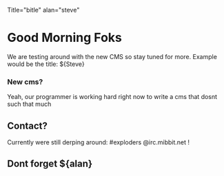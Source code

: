 Title="bitle"
alan="steve"

# Good Morning Foks 
We are testing around with the new CMS so stay tuned for more. Example would be the title: ${Steve}
### New cms?
Yeah, our programmer is working hard right now to write a cms that dosnt such that much 
## Contact?
Currently were still derping around: #exploders @irc.mibbit.net !
## Dont forget ${alan}
